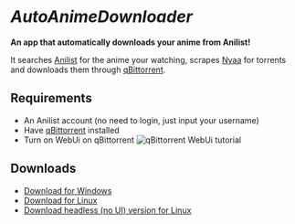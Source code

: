 # *AutoAnimeDownloader*

**An app that automatically downloads your anime from Anilist!**

It searches [Anilist](https://anilist.co) for the anime your watching, scrapes [Nyaa](https://nyaa.si) for torrents and downloads them through [qBittorrent](https://www.qbittorrent.org).

## Requirements
- An Anilist account (no need to login, just input your username)
- Have [qBittorrent](https://www.qbittorrent.org/download) installed
- Turn on WebUi on qBittorrent
![qBittorrent WebUi tutorial](https://i.imgur.com/vYgUdyy.png)

## Downloads
- [Download for Windows](https://github.com/icarosuper/AutoAnimeDownloader/releases/latest/download/AutoAnimeDownloader.exe)
- [Download for Linux](https://github.com/icarosuper/AutoAnimeDownloader/releases/latest/download/AutoAnimeDownloader.tar.xz)
- [Download headless (no UI) version for Linux](https://github.com/icarosuper/AutoAnimeDownloader/releases/latest/download/AutoAnimeDownloaderHeadless.tar.xz)

